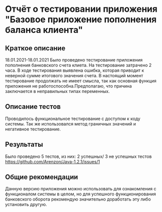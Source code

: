 # **Отчёт о тестировании приложения "Базовое приложение пополнения баланса клиента"**
## **Краткое описание**
18.01.2021-18.01.2021 Было проведено тестирование приложения пополнения банковского счета клиета. На тестирование затрачено 2 часа. В ходе тестирования выявлена ошибка, которая приводит к неверной сумме итогового значения счета. 
В настоящий момент тестирование продолжать не имеет смысла, так как основная функция приложения не работоспособна.Предполагаю, что причина заключается в неправильных типах переменных. 

## **Описание тестов**
Проводилось функциональное тестирование с доступом к коду системы. Так же использовался метод граничных значений и негативное тестирование.

## **Результаты**
Было проведено 5 тестов, из них: 
2 успешных/ 3 не успешных тестов
https://github.com/Arenzon/Java-1.2.1/issues/1
## **Общие рекомендации**
Данную версию приложения можно использовать для ознакомления с функционалом системы в целом, но для успешного функционирования банковского оборота рекомендую значительно доработать эту либо установить другую.